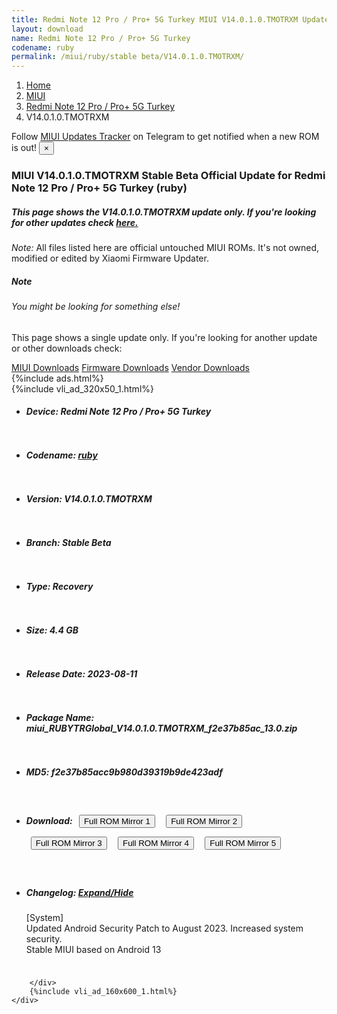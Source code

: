```yaml
---
title: Redmi Note 12 Pro / Pro+ 5G Turkey MIUI V14.0.1.0.TMOTRXM Update
layout: download
name: Redmi Note 12 Pro / Pro+ 5G Turkey
codename: ruby
permalink: /miui/ruby/stable beta/V14.0.1.0.TMOTRXM/
---
```

<nav aria-label="breadcrumb">
    <ol class="breadcrumb">
        <li class="breadcrumb-item"><a href="/">Home</a></li>
        <li class="breadcrumb-item"><a href="/miui/">MIUI</a></li>
        <li class="breadcrumb-item"><a href="/miui/ruby/">Redmi Note 12 Pro / Pro+ 5G Turkey</a></li>
        <li class="breadcrumb-item active" aria-current="page">V14.0.1.0.TMOTRXM</li>
    </ol>
</nav>
<div class="alert alert-primary alert-dismissible fade show" role="alert">
    Follow <a href="https://t.me/MIUIUpdatesTracker" class="alert-link">MIUI Updates Tracker</a> on Telegram to get
    notified when a new ROM is out!
    <button type="button" class="close" data-dismiss="alert" aria-label="Close">
        <span aria-hidden="true">&times;</span>
    </button>
</div>
<div class="col-12 mx-auto">
    <h3 class="title bg-light p-2 rounded">MIUI V14.0.1.0.TMOTRXM Stable Beta Official Update for Redmi Note 12 Pro / Pro+ 5G Turkey (ruby)</h3>
    <h5>This page shows the V14.0.1.0.TMOTRXM update only. If you're looking for other updates check
        <a href="/miui/ruby/">here.</a></h5>
    <p><i>Note: </i>All files listed here are official untouched MIUI ROMs.
        It's not owned, modified or edited by Xiaomi Firmware Updater.</p>
    <div class="card">
        <div class="card-body">
            <h5 class="card-title">Note</h5>
            <h6 class="card-subtitle mb-2 text-muted">You might be looking for something else!</h6>
            <p class="card-text">This page shows a single update only.
                If you're looking for another update or other downloads check:</p>
            <a href="/miui/" class="card-link">MIUI Downloads</a>
            <a href="/firmware/" class="card-link">Firmware Downloads</a>
            <a href="/vendor/" class="card-link">Vendor Downloads</a>
        </div>
    </div>
    {%include ads.html%}
    <div class="row justify-content-center">
        <div class="col-10" id="downloads">
                    <div class="card card-body">
            {%include vli_ad_320x50_1.html%}
            <ul class="list-unstyled">
                <li style="padding-bottom: 10px;">
                    <h5><b>Device: </b>Redmi Note 12 Pro / Pro+ 5G Turkey</h5>
                </li>
                <li style="padding-bottom: 10px;">
                    <h5><b>Codename: </b> <a href="/miui/ruby/" target="_blank">ruby</a> </h5>
                </li>
                <li style="padding-bottom: 10px;">
                    <h5><b>Version: </b>V14.0.1.0.TMOTRXM</h5>
                </li>
                <li style="padding-bottom: 10px;">
                    <h5><b>Branch: </b>Stable Beta</h5>
                </li>
                <li style="padding-bottom: 10px;">
                    <h5><b>Type: </b>Recovery</h5>
                </li>
                <li style="padding-bottom: 10px;">
                    <h5><b>Size: </b>4.4 GB</h5>
                </li>
                <li style="padding-bottom: 10px;">
                    <h5><b>Release Date: </b>2023-08-11</h5>
                </li>
                <li style="padding-bottom: 10px;">
                    <h5><b>Package Name: </b><span id="filename" class="text-dark">miui_RUBYTRGlobal_V14.0.1.0.TMOTRXM_f2e37b85ac_13.0.zip</span></h5>
                </li>
                <li style="padding-bottom: 10px;">
                    <h5><b>MD5: </b><span id="md5" class="text-muted">f2e37b85acc9b980d39319b9de423adf</span></h5>
                </li>
                <li style="padding-bottom: 10px;">
                    <h5><b>Download: </b> <button type="button" id="download" class="btn btn-primary" style="margin: 7px;" onclick="window.open('https://cdnorg.d.miui.com/V14.0.1.0.TMOTRXM/miui_RUBYTRGlobal_V14.0.1.0.TMOTRXM_f2e37b85ac_13.0.zip', '_blank');"><i class="fa fa-download"></i> Full ROM Mirror 1</button> <button type="button" id="download" class="btn btn-primary" style="margin: 7px;" onclick="window.open('https://bkt-sgp-miui-ota-update-alisgp.oss-ap-southeast-1.aliyuncs.com/V14.0.1.0.TMOTRXM/miui_RUBYTRGlobal_V14.0.1.0.TMOTRXM_f2e37b85ac_13.0.zip', '_blank');"><i class="fa fa-download"></i> Full ROM Mirror 2</button> <button type="button" id="download" class="btn btn-primary" style="margin: 7px;" onclick="window.open('https://bn.d.miui.com/V14.0.1.0.TMOTRXM/miui_RUBYTRGlobal_V14.0.1.0.TMOTRXM_f2e37b85ac_13.0.zip', '_blank');"><i class="fa fa-download"></i> Full ROM Mirror 3</button> <button type="button" id="download" class="btn btn-primary" style="margin: 7px;" onclick="window.open('https://bigota.d.miui.com/V14.0.1.0.TMOTRXM/miui_RUBYTRGlobal_V14.0.1.0.TMOTRXM_f2e37b85ac_13.0.zip', '_blank');"><i class="fa fa-download"></i> Full ROM Mirror 4</button> <button type="button" id="download" class="btn btn-primary" style="margin: 7px;" onclick="window.open('https://hugeota.d.miui.com/V14.0.1.0.TMOTRXM/miui_RUBYTRGlobal_V14.0.1.0.TMOTRXM_f2e37b85ac_13.0.zip', '_blank');"><i class="fa fa-download"></i> Full ROM Mirror 5</button></h5>
                </li>
                <li style="padding-bottom: 10px;">
                    <h5><b>Changelog: </b><a href="#ruby_1_changelog" data-toggle="collapse" role="button"
                            aria-expanded="false" aria-controls="ruby_1_changelog"> <i class="fa fa-arrow-down"
                                aria-hidden="true"></i> Expand/Hide</a></h5>
                    <div class="collapse" id="ruby_1_changelog">
                        <p id="changelog_text">[System]<br>Updated Android Security Patch to August 2023. Increased system security.<br>Stable MIUI based on Android 13</p>
                    </div>
                </li>
            </ul>
        </div>

        </div>
        {%include vli_ad_160x600_1.html%}
    </div>
</div>
